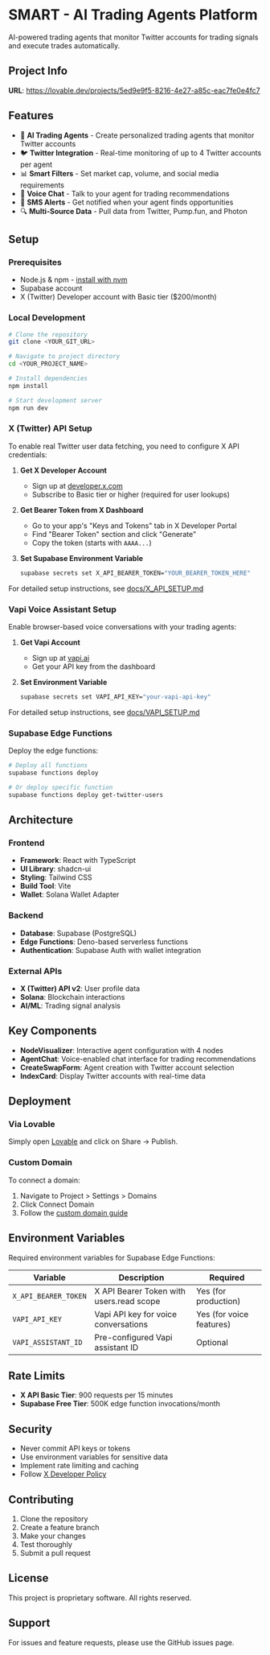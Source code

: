 # SMART - AI Trading Agents Platform

AI-powered trading agents that monitor Twitter accounts for trading signals and execute trades automatically.

## Project Info

**URL**: https://lovable.dev/projects/5ed9e9f5-8216-4e27-a85c-eac7fe0e4fc7

## Features

- 🤖 **AI Trading Agents** - Create personalized trading agents that monitor Twitter accounts
- 🐦 **Twitter Integration** - Real-time monitoring of up to 4 Twitter accounts per agent
- 📊 **Smart Filters** - Set market cap, volume, and social media requirements
- 💬 **Voice Chat** - Talk to your agent for trading recommendations
- 📱 **SMS Alerts** - Get notified when your agent finds opportunities
- 🔍 **Multi-Source Data** - Pull data from Twitter, Pump.fun, and Photon

## Setup

### Prerequisites

- Node.js & npm - [install with nvm](https://github.com/nvm-sh/nvm#installing-and-updating)
- Supabase account
- X (Twitter) Developer account with Basic tier ($200/month)

### Local Development

```sh
# Clone the repository
git clone <YOUR_GIT_URL>

# Navigate to project directory
cd <YOUR_PROJECT_NAME>

# Install dependencies
npm install

# Start development server
npm run dev
```

### X (Twitter) API Setup

To enable real Twitter user data fetching, you need to configure X API credentials:

1. **Get X Developer Account**
   - Sign up at [developer.x.com](https://developer.x.com)
   - Subscribe to Basic tier or higher (required for user lookups)

2. **Get Bearer Token from X Dashboard**
   - Go to your app's "Keys and Tokens" tab in X Developer Portal
   - Find "Bearer Token" section and click "Generate"
   - Copy the token (starts with `AAAA...`)

3. **Set Supabase Environment Variable**
   ```bash
   supabase secrets set X_API_BEARER_TOKEN="YOUR_BEARER_TOKEN_HERE"
   ```

For detailed setup instructions, see [docs/X_API_SETUP.md](docs/X_API_SETUP.md)

### Vapi Voice Assistant Setup

Enable browser-based voice conversations with your trading agents:

1. **Get Vapi Account**
   - Sign up at [vapi.ai](https://vapi.ai)
   - Get your API key from the dashboard

2. **Set Environment Variable**
   ```bash
   supabase secrets set VAPI_API_KEY="your-vapi-api-key"
   ```

For detailed setup instructions, see [docs/VAPI_SETUP.md](docs/VAPI_SETUP.md)

### Supabase Edge Functions

Deploy the edge functions:

```bash
# Deploy all functions
supabase functions deploy

# Or deploy specific function
supabase functions deploy get-twitter-users
```

## Architecture

### Frontend
- **Framework**: React with TypeScript
- **UI Library**: shadcn-ui
- **Styling**: Tailwind CSS
- **Build Tool**: Vite
- **Wallet**: Solana Wallet Adapter

### Backend
- **Database**: Supabase (PostgreSQL)
- **Edge Functions**: Deno-based serverless functions
- **Authentication**: Supabase Auth with wallet integration

### External APIs
- **X (Twitter) API v2**: User profile data
- **Solana**: Blockchain interactions
- **AI/ML**: Trading signal analysis

## Key Components

- **NodeVisualizer**: Interactive agent configuration with 4 nodes
- **AgentChat**: Voice-enabled chat interface for trading recommendations
- **CreateSwapForm**: Agent creation with Twitter account selection
- **IndexCard**: Display Twitter accounts with real-time data

## Deployment

### Via Lovable
Simply open [Lovable](https://lovable.dev/projects/5ed9e9f5-8216-4e27-a85c-eac7fe0e4fc7) and click on Share → Publish.

### Custom Domain
To connect a domain:
1. Navigate to Project > Settings > Domains
2. Click Connect Domain
3. Follow the [custom domain guide](https://docs.lovable.dev/tips-tricks/custom-domain#step-by-step-guide)

## Environment Variables

Required environment variables for Supabase Edge Functions:

| Variable | Description | Required |
|----------|-------------|----------|
| `X_API_BEARER_TOKEN` | X API Bearer Token with users.read scope | Yes (for production) |
| `VAPI_API_KEY` | Vapi API key for voice conversations | Yes (for voice features) |
| `VAPI_ASSISTANT_ID` | Pre-configured Vapi assistant ID | Optional |

## Rate Limits

- **X API Basic Tier**: 900 requests per 15 minutes
- **Supabase Free Tier**: 500K edge function invocations/month

## Security

- Never commit API keys or tokens
- Use environment variables for sensitive data
- Implement rate limiting and caching
- Follow [X Developer Policy](https://developer.x.com/en/developer-terms/agreement-and-policy)

## Contributing

1. Clone the repository
2. Create a feature branch
3. Make your changes
4. Test thoroughly
5. Submit a pull request

## License

This project is proprietary software. All rights reserved.

## Support

For issues and feature requests, please use the GitHub issues page.
